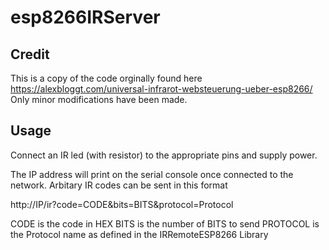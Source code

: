# esp8266IRServer

## Credit
This is a copy of the code orginally found here https://alexbloggt.com/universal-infrarot-websteuerung-ueber-esp8266/
Only minor modifications have been made.

## Usage
Connect an IR led (with resistor) to the appropriate pins and supply power.

The IP address will print on the serial console once connected to the network.  Arbitary IR codes can be sent in this format

http://IP/ir?code=CODE&bits=BITS&protocol=Protocol

CODE is the code in HEX
BITS is the number of BITS to send
PROTOCOL is the Protocol name as defined in the IRRemoteESP8266 Library
